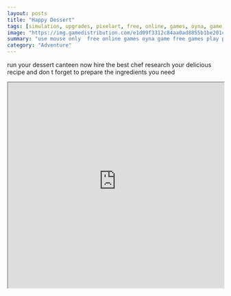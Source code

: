 ```yaml
---
layout: posts
title: "Happy Dessert"
tags: [simulation, upgrades, pixelart, free, online, games, oyna, game, free, games, play, play, games]
image: "https://img.gamedistribution.com/e1d09f3312c84aa0ad8855b1be201cb6.jpg"
summary: "use mouse only  free online games oyna game free games play play games"
category: "Adventure"
---
```


run your dessert canteen now hire the best chef research your delicious recipe and don t forget to prepare the ingredients you need

<iframe width="100%" height="480px;" src="https://html5.gamedistribution.com/e1d09f3312c84aa0ad8855b1be201cb6/"></iframe>